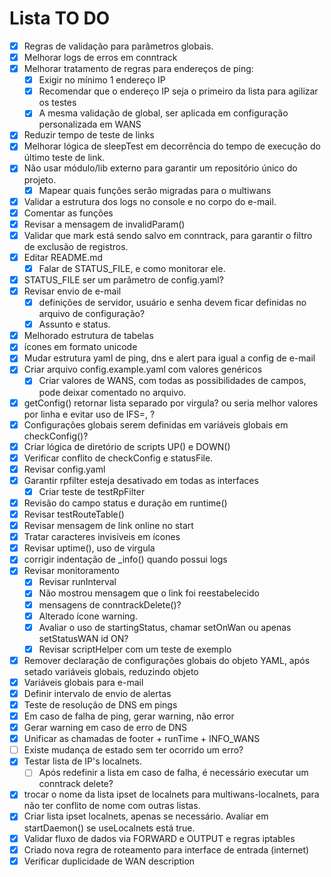 # Lista TO DO

- [x] Regras de validação para parâmetros globais.
- [x] Melhorar logs de erros em conntrack
- [x] Melhorar tratamento de regras para endereços de ping:
  - [x] Exigir no mínimo 1 endereço IP
  - [x] Recomendar que o endereço IP seja o primeiro da lista para agilizar os testes
  - [x] A mesma validação de global, ser aplicada em configuração personalizada em WANS
- [x] Reduzir tempo de teste de links
- [x] Melhorar lógica de sleepTest em decorrência do tempo de execução do último teste de link.
- [x] Não usar módulo/lib externo para garantir um repositório único do projeto.
  - [x] Mapear quais funções serão migradas para o multiwans
- [x] Validar a estrutura dos logs no console e no corpo do e-mail.
- [x] Comentar as funções
- [x] Revisar a mensagem de invalidParam()
- [x] Validar que mark está sendo salvo em conntrack, para garantir o filtro de exclusão de registros.
- [x] Editar README.md
  - [x] Falar de STATUS_FILE, e como monitorar ele.
- [x] STATUS_FILE ser um parâmetro de config.yaml?
- [x] Revisar envio de e-mail
  - [x] definições de servidor, usuário e senha devem ficar definidas no arquivo de configuração?
  - [x] Assunto e status.
- [x] Melhorado estrutura de tabelas
- [x] ícones em formato unicode
- [x] Mudar estrutura yaml de ping, dns e alert para igual a config de e-mail
- [x] Criar arquivo config.example.yaml com valores genéricos
  - [x] Criar valores de WANS, com todas as possibilidades de campos, pode deixar comentado no arquivo.
- [x] getConfig() retornar lista separado por virgula? ou seria melhor valores por linha e evitar uso de IFS=, ?
- [x] Configurações globais serem definidas em variáveis globais em checkConfig()?
- [x] Criar lógica de diretório de scripts UP() e DOWN()
- [x] Verificar conflito de checkConfig e statusFile.
- [x] Revisar config.yaml
- [x] Garantir rpfilter esteja desativado em todas as interfaces
  - [x] Criar teste de testRpFilter
- [x] Revisão do campo status e duração em runtime()
- [x] Revisar testRouteTable()
- [x] Revisar mensagem de link online no start
- [x] Tratar caracteres invisíveis em ícones
- [x] Revisar uptime(), uso de virgula
- [x] corrigir indentação de _info() quando possui logs
- [x] Revisar monitoramento
  - [x] Revisar runInterval
  - [x] Não mostrou mensagem que o link foi reestabelecido
  - [x] mensagens de conntrackDelete()?
  - [x] Alterado ícone warning.
  - [x] Avaliar o uso de startingStatus, chamar setOnWan ou apenas setStatusWAN id ON?
  - [x] Revisar scriptHelper com um teste de exemplo
- [x] Remover declaração de configurações globais do objeto YAML, após setado variáveis globais, reduzindo objeto
- [x] Variáveis globais para e-mail
- [x] Definir intervalo de envio de alertas
- [x] Teste de resolução de DNS em pings
- [x] Em caso de falha de ping, gerar warning, não error
- [x] Gerar warning em caso de erro de DNS
- [x] Unificar as chamadas de footer + runTime + INFO_WANS
- [ ] Existe mudança de estado sem ter ocorrido um erro?
- [x] Testar lista de IP's localnets.
  - [ ] Após redefinir a lista em caso de falha, é necessário executar um conntrack delete?
- [x] trocar o nome da lista ipset de localnets para multiwans-localnets, para não ter conflito de nome com outras listas.
- [x] Criar lista ipset localnets, apenas se necessário. Avaliar em startDaemon() se useLocalnets está true.
- [x] Validar fluxo de dados via FORWARD e OUTPUT e regras iptables
- [x] Criado nova regra de roteamento para interface de entrada (internet)
- [x] Verificar duplicidade de WAN description
